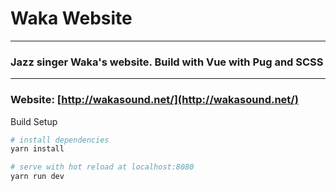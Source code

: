 # Waka Website

---

### Jazz singer Waka's website. Build with Vue with Pug and SCSS

---

### Website: [http://wakasound.net/](http://wakasound.net/)

Build Setup

```bash
# install dependencies
yarn install

# serve with hot reload at localhost:8080
yarn run dev
```
